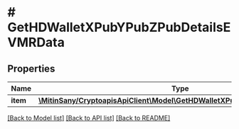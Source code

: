 # # GetHDWalletXPubYPubZPubDetailsEVMRData

## Properties

Name | Type | Description | Notes
------------ | ------------- | ------------- | -------------
**item** | [**\MitinSany/CryptoapisApiClient\Model\GetHDWalletXPubYPubZPubDetailsEVMRI**](GetHDWalletXPubYPubZPubDetailsEVMRI.md) |  |

[[Back to Model list]](../../README.md#models) [[Back to API list]](../../README.md#endpoints) [[Back to README]](../../README.md)
